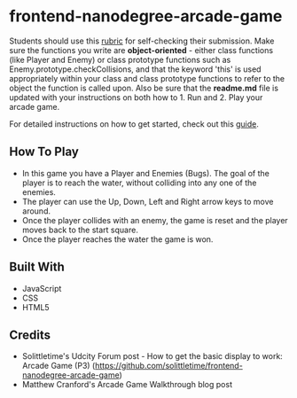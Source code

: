 frontend-nanodegree-arcade-game
===============================

Students should use this [rubric](https://review.udacity.com/#!/projects/2696458597/rubric) for self-checking their submission. Make sure the functions you write are **object-oriented** - either class functions (like Player and Enemy) or class prototype functions such as Enemy.prototype.checkCollisions, and that the keyword 'this' is used appropriately within your class and class prototype functions to refer to the object the function is called upon. Also be sure that the **readme.md** file is updated with your instructions on both how to 1. Run and 2. Play your arcade game.

For detailed instructions on how to get started, check out this [guide](https://docs.google.com/document/d/1v01aScPjSWCCWQLIpFqvg3-vXLH2e8_SZQKC8jNO0Dc/pub?embedded=true).

## How To Play
- In this game you have a Player and Enemies (Bugs). The goal of the player is to reach the water, without colliding into any one of the enemies.
- The player can use the Up, Down, Left and Right arrow keys to move around.
- Once the player collides with an enemy, the game is reset and the player moves back to the start square.
- Once the player reaches the water the game is won.

## Built With
- JavaScript
- CSS
- HTML5

## Credits
- Solittletime's Udcity Forum post - How to get the basic display to work: Arcade Game (P3)
 (https://github.com/solittletime/frontend-nanodegree-arcade-game)
- Matthew Cranford's Arcade Game Walkthrough blog post
